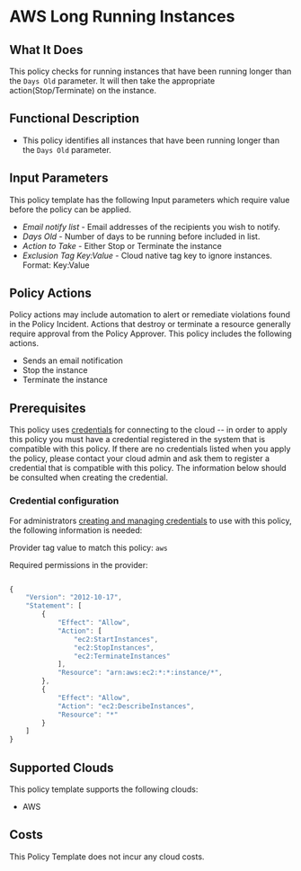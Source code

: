 # AWS Long Running Instances

## What It Does

This policy checks for running instances that have been running longer than the `Days Old` parameter. It will then take the appropriate action(Stop/Terminate) on the instance.

## Functional Description

- This policy identifies all instances that have been running longer than the `Days Old` parameter.

## Input Parameters

This policy template has the following Input parameters which require value before
the policy can be applied.

- *Email notify list* - Email addresses of the recipients you wish to notify.
- *Days Old* - Number of days to be running before included in list.
- *Action to Take* - Either Stop or Terminate the instance
- *Exclusion Tag Key:Value* - Cloud native tag key to ignore instances. Format: Key:Value

## Policy Actions

Policy actions may include automation to alert or remediate violations found in the
 Policy Incident. Actions that destroy or terminate a resource generally require
 approval from the Policy Approver. This policy includes the following actions.

- Sends an email notification
- Stop the instance
- Terminate the instance

## Prerequisites

This policy uses [credentials](https://docs.rightscale.com/policies/users/guides/credential_management.html)
for connecting to the cloud -- in order to apply this policy you must have a
 credential registered in the system that is compatible with this policy. If
 there are no credentials listed when you apply the policy, please contact your
 cloud admin and ask them to register a credential that is compatible with this
  policy. The information below should be consulted when creating the credential.

### Credential configuration

For administrators [creating and managing credentials](https://docs.rightscale.com/policies/users/guides/credential_management.html)
to use with this policy, the following information is needed:

Provider tag value to match this policy: `aws`

Required permissions in the provider:

```javascript

{
    "Version": "2012-10-17",
    "Statement": [
        {
            "Effect": "Allow",
            "Action": [
                "ec2:StartInstances",
                "ec2:StopInstances",
                "ec2:TerminateInstances"
            ],
            "Resource": "arn:aws:ec2:*:*:instance/*",
        },
        {
            "Effect": "Allow",
            "Action": "ec2:DescribeInstances",
            "Resource": "*"
        }
    ]
}

```

## Supported Clouds

This policy template supports the following clouds:

- AWS

## Costs

This Policy Template does not incur any cloud costs.
